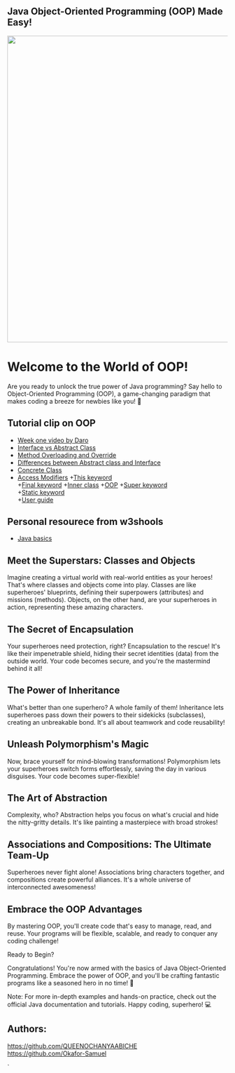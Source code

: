 
## Java Object-Oriented Programming (OOP) Made Easy!

<img src="https://technocation.pk/wp-content/uploads/2022/10/oop-course.png" height=700> 


# Welcome to the World of OOP!

Are you ready to unlock the true power of Java programming? Say hello to Object-Oriented Programming (OOP), a game-changing paradigm that makes coding a breeze for newbies like you! 🌟

## Tutorial clip on OOP 
+ [Week one video by Daro](https://drive.google.com/file/d/1LgLkQFo6c_sGmUicskMuvTxdiU70OYwP/view?usp=sharing)
+ [Interface vs Abstract Class](https://www.guru99.com/interface-vs-abstract-class-java.html)
+ [Method Overloading and Override](https://www.baeldung.com/java-method-overload-override)
+ [Differences between Abstract class and Interface](https://javapapers.com/core-java/abstract-and-interface-core-java-2/difference-between-a-java-interface-and-a-java-abstract-class/ )
+ [Concrete Class](https://medium.com/heuristics/interface-vs-abstract-class-vs-concrete-class-196f20c3af9a)
+ [Access Modifiers](https://www.javatpoint.com/access-modifiers)
+[This keyword](https://www.javatpoint.com/this-keyword)  
+[Final keyword](https://www.javatpoint.com/final-keyword) 
+[Inner class](https://www.javatpoint.com/java-inner-class)
+[OOP](https://www.baeldung.com/java-oop)
+[Super keyword](https://www.javatpoint.com/super-keyword)   
+[Static keyword](https://www.javatpoint.com/static-keyword-in-java)   
+[User guide](https://junit.org/junit5/docs/current/user-guide/)

 


## Personal resourece from w3shools
+ [Java basics](https://www.w3schools.com/java/default.asp)

## Meet the Superstars: Classes and Objects

Imagine creating a virtual world with real-world entities as your heroes! That's where classes and objects come into play. Classes are like superheroes' blueprints, defining their superpowers (attributes) and missions (methods). Objects, on the other hand, are your superheroes in action, representing these amazing characters.

## The Secret of Encapsulation

Your superheroes need protection, right? Encapsulation to the rescue! It's like their impenetrable shield, hiding their secret identities (data) from the outside world. Your code becomes secure, and you're the mastermind behind it all!

## The Power of Inheritance

What's better than one superhero? A whole family of them! Inheritance lets superheroes pass down their powers to their sidekicks (subclasses), creating an unbreakable bond. It's all about teamwork and code reusability!

## Unleash Polymorphism's Magic

Now, brace yourself for mind-blowing transformations! Polymorphism lets your superheroes switch forms effortlessly, saving the day in various disguises. Your code becomes super-flexible!

## The Art of Abstraction

Complexity, who? Abstraction helps you focus on what's crucial and hide the nitty-gritty details. It's like painting a masterpiece with broad strokes!

## Associations and Compositions: The Ultimate Team-Up

Superheroes never fight alone! Associations bring characters together, and compositions create powerful alliances. It's a whole universe of interconnected awesomeness!

## Embrace the OOP Advantages

By mastering OOP, you'll create code that's easy to manage, read, and reuse. Your programs will be flexible, scalable, and ready to conquer any coding challenge!

Ready to Begin?

Congratulations! You're now armed with the basics of Java Object-Oriented Programming. Embrace the power of OOP, and you'll be crafting fantastic programs like a seasoned hero in no time! 🚀

Note: For more in-depth examples and hands-on practice, check out the official Java documentation and tutorials.
Happy coding, superhero! 💻

## Authors: 
https://github.com/QUEENOCHANYAABICHE 
<br>
https://github.com/Okafor-Samuel








`

